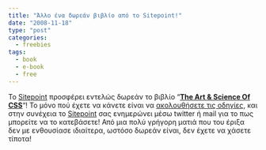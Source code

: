 ```yaml
---
title: "Άλλο ένα δωρεάν βιβλίο από το Sitepoint!"
date: "2008-11-18"
type: "post"
categories:
  - freebies
tags:
  - book
  - e-book
  - free
---
```


Το [Sitepoint](http://www.sitepoint.com/ "Sitepoint") προσφέρει εντελώς δωρεάν το βιβλίο &#8220;[**The Art & Science Of CSS**](http://www.sitepoint.com/books/cssdesign1/ "The Art and Sience of CSS book")&#8220;! Το μόνο πού έχετε να κάνετε είναι να [ακολουθήσετε τις οδηγίες](http://twitaway.aws.sitepoint.com/ "Twitaway: The Art & Science of CSS - FREE Download"), και στην συνέχεια το [Sitepoint](http://www.sitepoint.com/ "Sitepoint") σας ενημερώνει μέσω twitter ή mail για το πως μπορείτε να το κατεβάσετε! Από μια πολύ γρήγορη ματιά που του έριξα δεν με ενθουσίασε ιδιαίτερα, ωστόσο δωρεάν είναι, δεν έχετε να χάσετε τίποτα!
